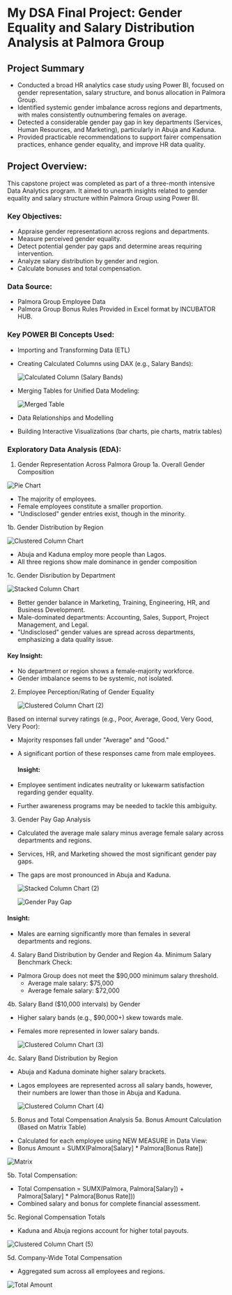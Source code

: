# My DSA Final Project: Gender Equality and Salary Distribution Analysis at Palmora Group

## Project Summary
- Conducted a broad HR analytics case study using Power BI, focused on gender representation, salary structure, and bonus allocation in Palmora Group.
- Identified systemic gender imbalance across regions and departments, with males consistently outnumbering females on average.
- Detected a considerable gender pay gap in key departments (Services, Human Resources, and Marketing), particularly in Abuja and Kaduna.
- Provided practicable recommendations to support fairer compensation practices, enhance gender equality, and improve HR data quality.

## Project Overview:
This capstone project was completed as part of a three-month intensive Data Analytics program. It aimed to unearth insights related to gender equality and salary structure within Palmora Group using Power BI. 

### Key Objectives:
- Appraise gender representationn across regions and departments.
- Measure perceived gender equality.
- Detect potential gender pay gaps and determine areas requiring intervention.
- Analyze salary distribution by gender and region.
- Calculate bonuses and total compensation.

### Data Source:
- Palmora Group Employee Data
- Palmora Group Bonus Rules
Provided in Excel format by INCUBATOR HUB.

### Key POWER BI Concepts Used:
-  Importing and Transforming Data (ETL)
-  Creating Calculated Columns using DAX (e.g., Salary Bands):
  
   ![Calculated Column (Salary Bands)](https://github.com/user-attachments/assets/9bd29851-a617-4976-9fe9-52a74f9edd50)
   
-  Merging Tables for Unified Data Modeling:
  
   ![Merged Table](https://github.com/user-attachments/assets/61df8466-25a7-456a-b837-73950848c278)
   
-  Data Relationships and Modelling
-  Building Interactive Visualizations (bar charts, pie charts, matrix tables)

### Exploratory Data Analysis (EDA):
1. Gender Representation Across Palmora Group
1a. Overall Gender Composition

![Pie Chart](https://github.com/user-attachments/assets/671dbb85-b59e-461a-b3cd-a853332c50c2)

- The majority of employees.
- Female employees constitute a smaller proportion.
- "Undisclosed" gender entries exist, though in the minority.

1b. Gender Distribution by Region

![Clustered Column Chart](https://github.com/user-attachments/assets/518e8ec4-aaac-4d52-a9f3-6c21bf19354e)

- Abuja and Kaduna employ more people than Lagos.
- All three regions show male dominance in gender composition

1c. Gender Disribution by Department

![Stacked Column Chart](https://github.com/user-attachments/assets/3e97ba91-f0c2-4793-909e-fd8af94b40d4)

- Better gender balance in Marketing, Training, Engineering, HR, and Business Development.
- Male-dominated departments: Accounting, Sales, Support, Project Management, and Legal.
- "Undisclosed" gender values are spread across departments, emphasizing a data quality issue.

#### Key Insight:
- No department or region shows a female-majority workforce.
- Gender imbalance seems to be systemic, not isolated.
 
2. Employee Perception/Rating of Gender Equality

   ![Clustered Column Chart (2)](https://github.com/user-attachments/assets/842ff177-d45c-4b06-b5da-a4393cafe32f)

Based on internal survey ratings (e.g., Poor, Average, Good, Very Good, Very Poor):
- Majority responses fall under "Average" and "Good."
- A significant portion of these responses came from male employees.

  #### Insight:
- Employee sentiment indicates neutrality or lukewarm satisfaction regarding gender equality.
- Further awareness programs may be needed to tackle this ambiguity.
   
3. Gender Pay Gap Analysis
- Calculated the average male salary minus average female salary across departments and regions.
- Services, HR, and Marketing showed the most significant gender pay gaps.
- The gaps are most pronounced in Abuja and Kaduna.

  ![Stacked Column Chart (2)](https://github.com/user-attachments/assets/5a71d7ee-b4d5-469d-b82e-b3c619639d8b)
   
  ![Gender Pay Gap](https://github.com/user-attachments/assets/3fbfd7e5-1b76-44f1-857f-e4aabdf94981)
  
 #### Insight:
- Males are earning significantly more than females in several departments and regions.

4. Salary Band Distribution by Gender and Region
4a. Minimum Salary Benchmark Check:
- Palmora Group does not meet the $90,000 minimum salary threshold.
  - Average male salary: $75,000
  - Average female salary: $72,000

4b. Salary Band ($10,000 intervals) by Gender
- Higher salary bands (e.g., $90,000+) skew towards male.
- Females more represented in lower salary bands.
  
  ![Clustered Column Chart (3)](https://github.com/user-attachments/assets/b321dc80-bb02-477a-9711-66ec65b9c6f9)

4c. Salary Band Distribution by Region
- Abuja and Kaduna dominate higher salary brackets.
- Lagos employees are represented across all salary bands, however, their numbers are lower than those in Abuja and Kaduna.
  
  ![Clustered Column Chart (4)](https://github.com/user-attachments/assets/cd4a3610-aeb7-436b-b9db-af525003d24d) 

5. Bonus and Total Compensation Analysis
5a. Bonus Amount Calculation (Based on Matrix Table)
- Calculated for each employee using NEW MEASURE in Data View:
-  Bonus Amount = SUMX(Palmora[Salary] * Palmora[Bonus Rate])

![Matrix](https://github.com/user-attachments/assets/40cb56c4-573e-4a47-a007-f1aba433db30)

5b. Total Compensation:
- Total Compensation = SUMX(Palmora, Palmora[Salary]) + Palmora[Salary] * Palmora[Bonus Rate]))
- Combined salary and bonus for complete financial assessment.

5c. Regional Compensation Totals
- Kaduna and Abuja regions account for higher total payouts.

![Clustered Column Chart (5)](https://github.com/user-attachments/assets/553768c4-6b69-4e27-974a-916443151063)

5d. Company-Wide Total Compensation
- Aggregated sum across all employees and regions.

![Total Amount](https://github.com/user-attachments/assets/775b4f28-38ce-4942-bfac-51d176b89454)

